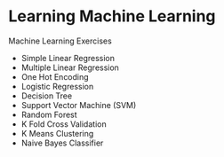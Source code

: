 # Learning Machine Learning
Machine Learning Exercises<br />
- Simple Linear Regression<br />
- Multiple Linear Regression<br />
- One Hot Encoding<br />
- Logistic Regression<br />
- Decision Tree<br />
- Support Vector Machine (SVM)<br />
- Random Forest<br />
- K Fold Cross Validation<br />
- K Means Clustering<br />
- Naive Bayes Classifier

